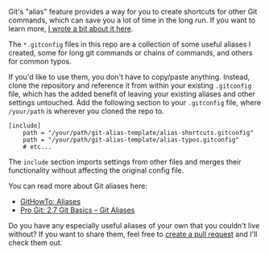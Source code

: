 Git's "alias" feature provides a way for you to create shortcuts for other Git commands, which can save you a lot of time in the long run. If you want to learn more, [I wrote a bit about it here](https://grantwinney.com/what-is-a-git-alias-and-how-do-i-use-it/).

The `*.gitconfig` files in this repo are a collection of some useful aliases I created, some for long git commands or chains of commands, and others for common typos.

If you'd like to use them, you don't have to copy/paste anything. Instead, clone the repository and reference it from within your existing `.gitconfig` file, which has the added benefit of leaving your existing aliases and other settings untouched. Add the following section to your `.gitconfig` file, where `/your/path` is wherever you cloned the repo to.

```
[include]
    path = "/your/path/git-alias-template/alias-shortcuts.gitconfig"
    path = "/your/path/git-alias-template/alias-typos.gitconfig"
    # etc...
```

The `include` section imports settings from other files and merges their functionality without affecting the original config file.

You can read more about Git aliases here:

* [GitHowTo: Aliases](https://githowto.com/aliases)
* [Pro Git: 2.7 Git Basics – Git Aliases](https://git-scm.com/book/en/v2/Git-Basics-Git-Aliases)

Do you have any especially useful aliases of your own that you couldn't live without? If you want to share them, feel free to [create a pull request](https://help.github.com/articles/creating-a-pull-request/) and I'll check them out.
